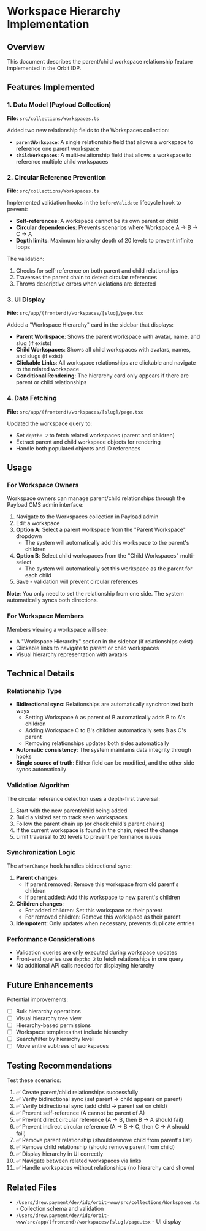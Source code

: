 # Workspace Hierarchy Implementation

## Overview
This document describes the parent/child workspace relationship feature implemented in the Orbit IDP.

## Features Implemented

### 1. Data Model (Payload Collection)
**File:** `src/collections/Workspaces.ts`

Added two new relationship fields to the Workspaces collection:

- **`parentWorkspace`**: A single relationship field that allows a workspace to reference one parent workspace
- **`childWorkspaces`**: A multi-relationship field that allows a workspace to reference multiple child workspaces

### 2. Circular Reference Prevention
**File:** `src/collections/Workspaces.ts`

Implemented validation hooks in the `beforeValidate` lifecycle hook to prevent:

- **Self-references**: A workspace cannot be its own parent or child
- **Circular dependencies**: Prevents scenarios where Workspace A → B → C → A
- **Depth limits**: Maximum hierarchy depth of 20 levels to prevent infinite loops

The validation:
1. Checks for self-reference on both parent and child relationships
2. Traverses the parent chain to detect circular references
3. Throws descriptive errors when violations are detected

### 3. UI Display
**File:** `src/app/(frontend)/workspaces/[slug]/page.tsx`

Added a "Workspace Hierarchy" card in the sidebar that displays:

- **Parent Workspace**: Shows the parent workspace with avatar, name, and slug (if exists)
- **Child Workspaces**: Shows all child workspaces with avatars, names, and slugs (if exist)
- **Clickable Links**: All workspace relationships are clickable and navigate to the related workspace
- **Conditional Rendering**: The hierarchy card only appears if there are parent or child relationships

### 4. Data Fetching
**File:** `src/app/(frontend)/workspaces/[slug]/page.tsx`

Updated the workspace query to:
- Set `depth: 2` to fetch related workspaces (parent and children)
- Extract parent and child workspace objects for rendering
- Handle both populated objects and ID references

## Usage

### For Workspace Owners
Workspace owners can manage parent/child relationships through the Payload CMS admin interface:

1. Navigate to the Workspaces collection in Payload admin
2. Edit a workspace
3. **Option A**: Select a parent workspace from the "Parent Workspace" dropdown
   - The system will automatically add this workspace to the parent's children
4. **Option B**: Select child workspaces from the "Child Workspaces" multi-select
   - The system will automatically set this workspace as the parent for each child
5. Save - validation will prevent circular references

**Note**: You only need to set the relationship from one side. The system automatically syncs both directions.

### For Workspace Members
Members viewing a workspace will see:
- A "Workspace Hierarchy" section in the sidebar (if relationships exist)
- Clickable links to navigate to parent or child workspaces
- Visual hierarchy representation with avatars

## Technical Details

### Relationship Type
- **Bidirectional sync**: Relationships are automatically synchronized both ways
  - Setting Workspace A as parent of B automatically adds B to A's children
  - Adding Workspace C to B's children automatically sets B as C's parent
  - Removing relationships updates both sides automatically
- **Automatic consistency**: The system maintains data integrity through hooks
- **Single source of truth**: Either field can be modified, and the other side syncs automatically

### Validation Algorithm
The circular reference detection uses a depth-first traversal:
1. Start with the new parent/child being added
2. Build a visited set to track seen workspaces
3. Follow the parent chain up (or check child's parent chains)
4. If the current workspace is found in the chain, reject the change
5. Limit traversal to 20 levels to prevent performance issues

### Synchronization Logic
The `afterChange` hook handles bidirectional sync:
1. **Parent changes**: 
   - If parent removed: Remove this workspace from old parent's children
   - If parent added: Add this workspace to new parent's children
2. **Children changes**:
   - For added children: Set this workspace as their parent
   - For removed children: Remove this workspace as their parent
3. **Idempotent**: Only updates when necessary, prevents duplicate entries

### Performance Considerations
- Validation queries are only executed during workspace updates
- Front-end queries use `depth: 2` to fetch relationships in one query
- No additional API calls needed for displaying hierarchy

## Future Enhancements

Potential improvements:
- [ ] Bulk hierarchy operations
- [ ] Visual hierarchy tree view
- [ ] Hierarchy-based permissions
- [ ] Workspace templates that include hierarchy
- [ ] Search/filter by hierarchy level
- [ ] Move entire subtrees of workspaces

## Testing Recommendations

Test these scenarios:
1. ✅ Create parent/child relationships successfully
2. ✅ Verify bidirectional sync (set parent → child appears on parent)
3. ✅ Verify bidirectional sync (add child → parent set on child)
4. ✅ Prevent self-reference (A cannot be parent of A)
5. ✅ Prevent direct circular reference (A → B, then B → A should fail)
6. ✅ Prevent indirect circular reference (A → B → C, then C → A should fail)
7. ✅ Remove parent relationship (should remove child from parent's list)
8. ✅ Remove child relationship (should remove parent from child)
9. ✅ Display hierarchy in UI correctly
10. ✅ Navigate between related workspaces via links
11. ✅ Handle workspaces without relationships (no hierarchy card shown)

## Related Files
- `/Users/drew.payment/dev/idp/orbit-www/src/collections/Workspaces.ts` - Collection schema and validation
- `/Users/drew.payment/dev/idp/orbit-www/src/app/(frontend)/workspaces/[slug]/page.tsx` - UI display
